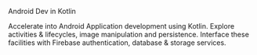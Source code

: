 Android Dev in Kotlin

Accelerate into Android Application development using Kotlin. Explore activities & lifecycles, image manipulation and persistence. Interface these facilities with Firebase authentication, database & storage services.

